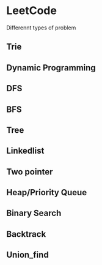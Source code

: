 # LeetCode

Differennt types of problem

## Trie
## Dynamic Programming
## DFS
## BFS
## Tree
## Linkedlist
## Two pointer
## Heap/Priority Queue
## Binary Search
## Backtrack
## Union_find
